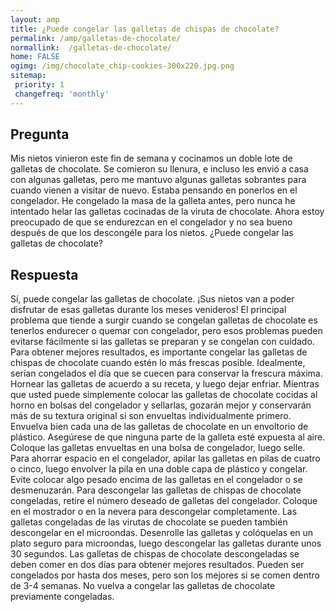 ```yaml
---
layout: amp
title: ¿Puede congelar las galletas de chispas de chocolate?  
permalink: /amp/galletas-de-chocolate/
normallink:  /galletas-de-chocolate/
home: FALSE
ogimg: /img/chocolate_chip-cookies-300x220.jpg.png
sitemap:
 priority: 1
 changefreq: 'monthly'
---
```




## Pregunta

Mis nietos vinieron este fin de semana y cocinamos un doble lote de galletas de chocolate. Se comieron su llenura, e incluso les envió a casa con algunas galletas, pero me mantuvo algunas galletas sobrantes para cuando vienen a visitar de nuevo. Estaba pensando en ponerlos en el congelador. He congelado la masa de la galleta antes, pero nunca he intentado helar las galletas cocinadas de la viruta de chocolate. Ahora estoy preocupado de que se endurezcan en el congelador y no sea bueno después de que los descongéle para los nietos. ¿Puede congelar las galletas de chocolate?


<amp-img src="https://sepuedecongelar.com/img/chocolate_chip-cookies-300x220.jpg" alt="¿Puede congelar las galletas de chispas de chocolate?" height="400" width="800"></amp-img>


## Respuesta

Sí, puede congelar las galletas de chocolate. ¡Sus nietos van a poder disfrutar de esas galletas durante los meses venideros! El principal problema que tiende a surgir cuando se congelan galletas de chocolate es tenerlos endurecer o quemar con congelador, pero esos problemas pueden evitarse fácilmente si las galletas se preparan y se congelan con cuidado.
Para obtener mejores resultados, es importante congelar las galletas de chispas de chocolate cuando estén lo más frescas posible. Idealmente, serían congelados el día que se cuecen para conservar la frescura máxima. Hornear las galletas de acuerdo a su receta, y luego dejar enfriar. Mientras que usted puede simplemente colocar las galletas de chocolate cocidas al horno en bolsas del congelador y sellarlas, gozarán mejor y conservarán más de su textura original si son envueltas individualmente primero.
Envuelva bien cada una de las galletas de chocolate en un envoltorio de plástico. Asegúrese de que ninguna parte de la galleta esté expuesta al aire. Coloque las galletas envueltas en una bolsa de congelador, luego selle. Para ahorrar espacio en el congelador, apilar las galletas en pilas de cuatro o cinco, luego envolver la pila en una doble capa de plástico y congelar. Evite colocar algo pesado encima de las galletas en el congelador o se desmenuzarán.
Para descongelar las galletas de chispas de chocolate congeladas, retire el número deseado de galletas del congelador. Coloque en el mostrador o en la nevera para descongelar completamente. Las galletas congeladas de las virutas de chocolate se pueden también descongelar en el microondas. Desenrolle las galletas y colóquelas en un plato seguro para microondas, luego descongelar las galletas durante unos 30 segundos. Las galletas de chispas de chocolate descongeladas se deben comer en dos días para obtener mejores resultados. Pueden ser congelados por hasta dos meses, pero son los mejores si se comen dentro de 3-4 semanas. No vuelva a congelar las galletas de chocolate previamente congeladas.